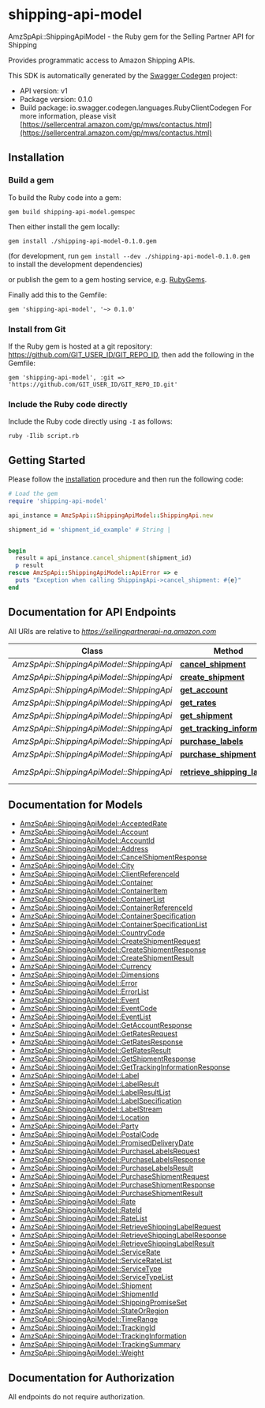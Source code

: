 # shipping-api-model

AmzSpApi::ShippingApiModel - the Ruby gem for the Selling Partner API for Shipping

Provides programmatic access to Amazon Shipping APIs.

This SDK is automatically generated by the [Swagger Codegen](https://github.com/swagger-api/swagger-codegen) project:

- API version: v1
- Package version: 0.1.0
- Build package: io.swagger.codegen.languages.RubyClientCodegen
For more information, please visit [https://sellercentral.amazon.com/gp/mws/contactus.html](https://sellercentral.amazon.com/gp/mws/contactus.html)

## Installation

### Build a gem

To build the Ruby code into a gem:

```shell
gem build shipping-api-model.gemspec
```

Then either install the gem locally:

```shell
gem install ./shipping-api-model-0.1.0.gem
```
(for development, run `gem install --dev ./shipping-api-model-0.1.0.gem` to install the development dependencies)

or publish the gem to a gem hosting service, e.g. [RubyGems](https://rubygems.org/).

Finally add this to the Gemfile:

    gem 'shipping-api-model', '~> 0.1.0'

### Install from Git

If the Ruby gem is hosted at a git repository: https://github.com/GIT_USER_ID/GIT_REPO_ID, then add the following in the Gemfile:

    gem 'shipping-api-model', :git => 'https://github.com/GIT_USER_ID/GIT_REPO_ID.git'

### Include the Ruby code directly

Include the Ruby code directly using `-I` as follows:

```shell
ruby -Ilib script.rb
```

## Getting Started

Please follow the [installation](#installation) procedure and then run the following code:
```ruby
# Load the gem
require 'shipping-api-model'

api_instance = AmzSpApi::ShippingApiModel::ShippingApi.new

shipment_id = 'shipment_id_example' # String | 


begin
  result = api_instance.cancel_shipment(shipment_id)
  p result
rescue AmzSpApi::ShippingApiModel::ApiError => e
  puts "Exception when calling ShippingApi->cancel_shipment: #{e}"
end

```

## Documentation for API Endpoints

All URIs are relative to *https://sellingpartnerapi-na.amazon.com*

Class | Method | HTTP request | Description
------------ | ------------- | ------------- | -------------
*AmzSpApi::ShippingApiModel::ShippingApi* | [**cancel_shipment**](docs/ShippingApi.md#cancel_shipment) | **POST** /shipping/v1/shipments/{shipmentId}/cancel | 
*AmzSpApi::ShippingApiModel::ShippingApi* | [**create_shipment**](docs/ShippingApi.md#create_shipment) | **POST** /shipping/v1/shipments | 
*AmzSpApi::ShippingApiModel::ShippingApi* | [**get_account**](docs/ShippingApi.md#get_account) | **GET** /shipping/v1/account | 
*AmzSpApi::ShippingApiModel::ShippingApi* | [**get_rates**](docs/ShippingApi.md#get_rates) | **POST** /shipping/v1/rates | 
*AmzSpApi::ShippingApiModel::ShippingApi* | [**get_shipment**](docs/ShippingApi.md#get_shipment) | **GET** /shipping/v1/shipments/{shipmentId} | 
*AmzSpApi::ShippingApiModel::ShippingApi* | [**get_tracking_information**](docs/ShippingApi.md#get_tracking_information) | **GET** /shipping/v1/tracking/{trackingId} | 
*AmzSpApi::ShippingApiModel::ShippingApi* | [**purchase_labels**](docs/ShippingApi.md#purchase_labels) | **POST** /shipping/v1/shipments/{shipmentId}/purchaseLabels | 
*AmzSpApi::ShippingApiModel::ShippingApi* | [**purchase_shipment**](docs/ShippingApi.md#purchase_shipment) | **POST** /shipping/v1/purchaseShipment | 
*AmzSpApi::ShippingApiModel::ShippingApi* | [**retrieve_shipping_label**](docs/ShippingApi.md#retrieve_shipping_label) | **POST** /shipping/v1/shipments/{shipmentId}/containers/{trackingId}/label | 


## Documentation for Models

 - [AmzSpApi::ShippingApiModel::AcceptedRate](docs/AcceptedRate.md)
 - [AmzSpApi::ShippingApiModel::Account](docs/Account.md)
 - [AmzSpApi::ShippingApiModel::AccountId](docs/AccountId.md)
 - [AmzSpApi::ShippingApiModel::Address](docs/Address.md)
 - [AmzSpApi::ShippingApiModel::CancelShipmentResponse](docs/CancelShipmentResponse.md)
 - [AmzSpApi::ShippingApiModel::City](docs/City.md)
 - [AmzSpApi::ShippingApiModel::ClientReferenceId](docs/ClientReferenceId.md)
 - [AmzSpApi::ShippingApiModel::Container](docs/Container.md)
 - [AmzSpApi::ShippingApiModel::ContainerItem](docs/ContainerItem.md)
 - [AmzSpApi::ShippingApiModel::ContainerList](docs/ContainerList.md)
 - [AmzSpApi::ShippingApiModel::ContainerReferenceId](docs/ContainerReferenceId.md)
 - [AmzSpApi::ShippingApiModel::ContainerSpecification](docs/ContainerSpecification.md)
 - [AmzSpApi::ShippingApiModel::ContainerSpecificationList](docs/ContainerSpecificationList.md)
 - [AmzSpApi::ShippingApiModel::CountryCode](docs/CountryCode.md)
 - [AmzSpApi::ShippingApiModel::CreateShipmentRequest](docs/CreateShipmentRequest.md)
 - [AmzSpApi::ShippingApiModel::CreateShipmentResponse](docs/CreateShipmentResponse.md)
 - [AmzSpApi::ShippingApiModel::CreateShipmentResult](docs/CreateShipmentResult.md)
 - [AmzSpApi::ShippingApiModel::Currency](docs/Currency.md)
 - [AmzSpApi::ShippingApiModel::Dimensions](docs/Dimensions.md)
 - [AmzSpApi::ShippingApiModel::Error](docs/Error.md)
 - [AmzSpApi::ShippingApiModel::ErrorList](docs/ErrorList.md)
 - [AmzSpApi::ShippingApiModel::Event](docs/Event.md)
 - [AmzSpApi::ShippingApiModel::EventCode](docs/EventCode.md)
 - [AmzSpApi::ShippingApiModel::EventList](docs/EventList.md)
 - [AmzSpApi::ShippingApiModel::GetAccountResponse](docs/GetAccountResponse.md)
 - [AmzSpApi::ShippingApiModel::GetRatesRequest](docs/GetRatesRequest.md)
 - [AmzSpApi::ShippingApiModel::GetRatesResponse](docs/GetRatesResponse.md)
 - [AmzSpApi::ShippingApiModel::GetRatesResult](docs/GetRatesResult.md)
 - [AmzSpApi::ShippingApiModel::GetShipmentResponse](docs/GetShipmentResponse.md)
 - [AmzSpApi::ShippingApiModel::GetTrackingInformationResponse](docs/GetTrackingInformationResponse.md)
 - [AmzSpApi::ShippingApiModel::Label](docs/Label.md)
 - [AmzSpApi::ShippingApiModel::LabelResult](docs/LabelResult.md)
 - [AmzSpApi::ShippingApiModel::LabelResultList](docs/LabelResultList.md)
 - [AmzSpApi::ShippingApiModel::LabelSpecification](docs/LabelSpecification.md)
 - [AmzSpApi::ShippingApiModel::LabelStream](docs/LabelStream.md)
 - [AmzSpApi::ShippingApiModel::Location](docs/Location.md)
 - [AmzSpApi::ShippingApiModel::Party](docs/Party.md)
 - [AmzSpApi::ShippingApiModel::PostalCode](docs/PostalCode.md)
 - [AmzSpApi::ShippingApiModel::PromisedDeliveryDate](docs/PromisedDeliveryDate.md)
 - [AmzSpApi::ShippingApiModel::PurchaseLabelsRequest](docs/PurchaseLabelsRequest.md)
 - [AmzSpApi::ShippingApiModel::PurchaseLabelsResponse](docs/PurchaseLabelsResponse.md)
 - [AmzSpApi::ShippingApiModel::PurchaseLabelsResult](docs/PurchaseLabelsResult.md)
 - [AmzSpApi::ShippingApiModel::PurchaseShipmentRequest](docs/PurchaseShipmentRequest.md)
 - [AmzSpApi::ShippingApiModel::PurchaseShipmentResponse](docs/PurchaseShipmentResponse.md)
 - [AmzSpApi::ShippingApiModel::PurchaseShipmentResult](docs/PurchaseShipmentResult.md)
 - [AmzSpApi::ShippingApiModel::Rate](docs/Rate.md)
 - [AmzSpApi::ShippingApiModel::RateId](docs/RateId.md)
 - [AmzSpApi::ShippingApiModel::RateList](docs/RateList.md)
 - [AmzSpApi::ShippingApiModel::RetrieveShippingLabelRequest](docs/RetrieveShippingLabelRequest.md)
 - [AmzSpApi::ShippingApiModel::RetrieveShippingLabelResponse](docs/RetrieveShippingLabelResponse.md)
 - [AmzSpApi::ShippingApiModel::RetrieveShippingLabelResult](docs/RetrieveShippingLabelResult.md)
 - [AmzSpApi::ShippingApiModel::ServiceRate](docs/ServiceRate.md)
 - [AmzSpApi::ShippingApiModel::ServiceRateList](docs/ServiceRateList.md)
 - [AmzSpApi::ShippingApiModel::ServiceType](docs/ServiceType.md)
 - [AmzSpApi::ShippingApiModel::ServiceTypeList](docs/ServiceTypeList.md)
 - [AmzSpApi::ShippingApiModel::Shipment](docs/Shipment.md)
 - [AmzSpApi::ShippingApiModel::ShipmentId](docs/ShipmentId.md)
 - [AmzSpApi::ShippingApiModel::ShippingPromiseSet](docs/ShippingPromiseSet.md)
 - [AmzSpApi::ShippingApiModel::StateOrRegion](docs/StateOrRegion.md)
 - [AmzSpApi::ShippingApiModel::TimeRange](docs/TimeRange.md)
 - [AmzSpApi::ShippingApiModel::TrackingId](docs/TrackingId.md)
 - [AmzSpApi::ShippingApiModel::TrackingInformation](docs/TrackingInformation.md)
 - [AmzSpApi::ShippingApiModel::TrackingSummary](docs/TrackingSummary.md)
 - [AmzSpApi::ShippingApiModel::Weight](docs/Weight.md)


## Documentation for Authorization

 All endpoints do not require authorization.

